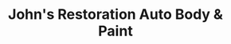 ---
title: "John's Restoration Auto Body & Paint"
url: /virginia-beach/johns-restoration-auto-body-and-paint/
shop: car repair
---
